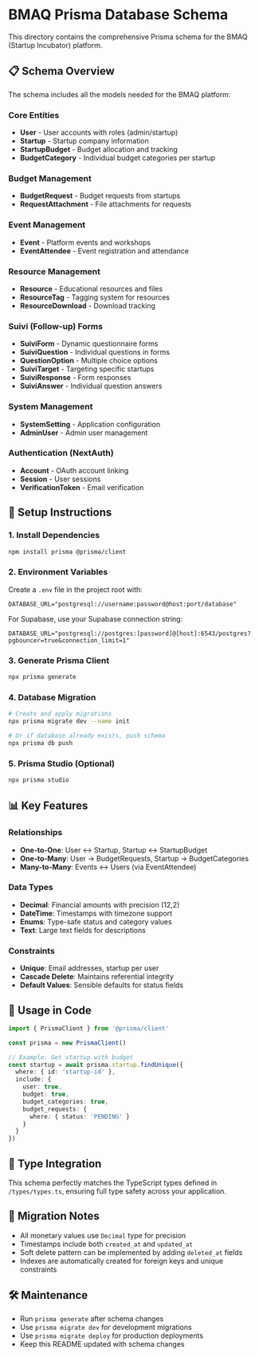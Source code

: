 # BMAQ Prisma Database Schema

This directory contains the comprehensive Prisma schema for the BMAQ (Startup Incubator) platform.

## 📋 Schema Overview

The schema includes all the models needed for the BMAQ platform:

### Core Entities
- **User** - User accounts with roles (admin/startup)
- **Startup** - Startup company information
- **StartupBudget** - Budget allocation and tracking
- **BudgetCategory** - Individual budget categories per startup

### Budget Management
- **BudgetRequest** - Budget requests from startups
- **RequestAttachment** - File attachments for requests

### Event Management
- **Event** - Platform events and workshops
- **EventAttendee** - Event registration and attendance

### Resource Management
- **Resource** - Educational resources and files
- **ResourceTag** - Tagging system for resources
- **ResourceDownload** - Download tracking

### Suivi (Follow-up) Forms
- **SuiviForm** - Dynamic questionnaire forms
- **SuiviQuestion** - Individual questions in forms
- **QuestionOption** - Multiple choice options
- **SuiviTarget** - Targeting specific startups
- **SuiviResponse** - Form responses
- **SuiviAnswer** - Individual question answers

### System Management
- **SystemSetting** - Application configuration
- **AdminUser** - Admin user management

### Authentication (NextAuth)
- **Account** - OAuth account linking
- **Session** - User sessions
- **VerificationToken** - Email verification

## 🚀 Setup Instructions

### 1. Install Dependencies
```bash
npm install prisma @prisma/client
```

### 2. Environment Variables
Create a `.env` file in the project root with:
```env
DATABASE_URL="postgresql://username:password@host:port/database"
```

For Supabase, use your Supabase connection string:
```env
DATABASE_URL="postgresql://postgres:[password]@[host]:6543/postgres?pgbouncer=true&connection_limit=1"
```

### 3. Generate Prisma Client
```bash
npx prisma generate
```

### 4. Database Migration
```bash
# Create and apply migrations
npx prisma migrate dev --name init

# Or if database already exists, push schema
npx prisma db push
```

### 5. Prisma Studio (Optional)
```bash
npx prisma studio
```

## 📊 Key Features

### Relationships
- **One-to-One**: User ↔ Startup, Startup ↔ StartupBudget
- **One-to-Many**: User → BudgetRequests, Startup → BudgetCategories
- **Many-to-Many**: Events ↔ Users (via EventAttendee)

### Data Types
- **Decimal**: Financial amounts with precision (12,2)
- **DateTime**: Timestamps with timezone support
- **Enums**: Type-safe status and category values
- **Text**: Large text fields for descriptions

### Constraints
- **Unique**: Email addresses, startup per user
- **Cascade Delete**: Maintains referential integrity
- **Default Values**: Sensible defaults for status fields

## 🔧 Usage in Code

```typescript
import { PrismaClient } from '@prisma/client'

const prisma = new PrismaClient()

// Example: Get startup with budget
const startup = await prisma.startup.findUnique({
  where: { id: 'startup-id' },
  include: {
    user: true,
    budget: true,
    budget_categories: true,
    budget_requests: {
      where: { status: 'PENDING' }
    }
  }
})
```

## 🎯 Type Integration

This schema perfectly matches the TypeScript types defined in `/types/types.ts`, ensuring full type safety across your application.

## 📝 Migration Notes

- All monetary values use `Decimal` type for precision
- Timestamps include both `created_at` and `updated_at`
- Soft delete pattern can be implemented by adding `deleted_at` fields
- Indexes are automatically created for foreign keys and unique constraints

## 🛠️ Maintenance

- Run `prisma generate` after schema changes
- Use `prisma migrate dev` for development migrations
- Use `prisma migrate deploy` for production deployments
- Keep this README updated with schema changes 